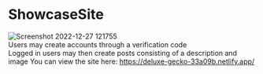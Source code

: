 # ShowcaseSite
![Screenshot 2022-12-27 121755](https://user-images.githubusercontent.com/86805825/209700872-87247d8f-fa09-46b8-825f-89fe148f2e91.png)  
Users may create accounts through a verification code  
Logged in users may then create posts consisting of a description and image
You can view the site here: https://deluxe-gecko-33a09b.netlify.app/
